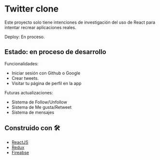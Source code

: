 # Twitter clone

Este proyecto solo tiene intenciones de investigación del uso de React para intentar recrear aplicaciones reales.

Deploy: En proceso.

## Estado: en proceso de desarrollo

Funcionalidades: 
* Iniciar sesión con Github o Google
* Crear tweets.
* Visitar tu página de perfil en la app

Futuras actualizaciones:
* Sistema de Follow/Unfollow
* Sistema de Me gusta/Retweet
* Sistema de mensajes

## Construido con 🛠️

* [ReactJS](https://es.reactjs.org/docs/getting-started.html)
* [Redux](https://es.redux.js.org/)
* [Fireabse](https://firebase.google.com/docs)
